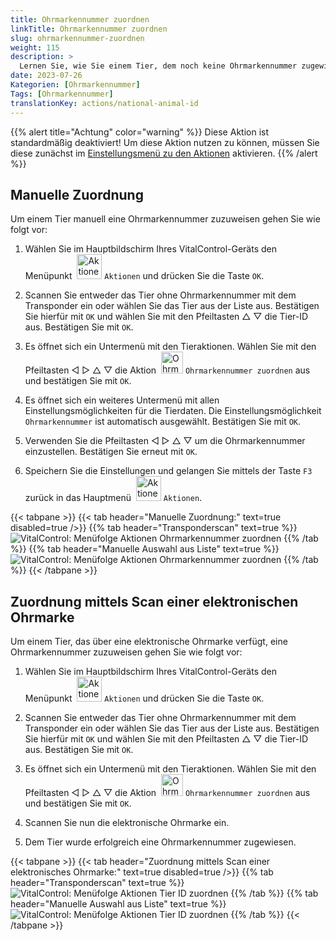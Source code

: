 ```yaml
---
title: Ohrmarkennummer zuordnen
linkTitle: Ohrmarkennummer zuordnen
slug: ohrmarkennummer-zuordnen
weight: 115
description: >
  Lernen Sie, wie Sie einem Tier, dem noch keine Ohrmarkennummer zugewiesen wurde, eine Ohrmarkennummer zuordnen
date: 2023-07-26
Kategorien: [Ohrmarkennummer]
Tags: [Ohrmarkennummer]
translationKey: actions/national-animal-id
---
```

{{% alert title="Achtung" color="warning" %}}
Diese Aktion ist standardmäßig deaktiviert! Um diese Aktion nutzen zu können, müssen Sie diese zunächst im [Einstellungsmenü zu den Aktionen](/docs/aktionen/einstellungen/) aktivieren.
{{% /alert %}}

## Manuelle Zuordnung

Um einem Tier manuell eine Ohrmarkennummer zuzuweisen gehen Sie wie folgt vor:

1. Wählen Sie im Hauptbildschirm Ihres VitalControl-Geräts den Menüpunkt &nbsp;<img src="/icons/actions.svg" width="40" align="bottom" alt="Aktionen" /> `Aktionen` und drücken Sie die Taste `OK`.

2. Scannen Sie entweder das Tier ohne Ohrmarkennummer mit dem Transponder ein oder wählen Sie das Tier aus der Liste aus. Bestätigen Sie hierfür mit `OK` und wählen Sie mit den Pfeiltasten △ ▽ die Tier-ID aus. Bestätigen Sie mit `OK`.

3. Es öffnet sich ein Untermenü mit den Tieraktionen. Wählen Sie mit den Pfeiltasten ◁ ▷ △ ▽ die Aktion &nbsp;<img src="/icons/actions/link-nais-id.svg" width="35" align="bottom" alt="Ohrmarkennummer zuordnen" /> `Ohrmarkennummer zuordnen` aus und bestätigen Sie mit `OK`.

4. Es öffnet sich ein weiteres Untermenü mit allen Einstellungsmöglichkeiten für die Tierdaten. Die Einstellungsmöglichkeit `Ohrmarkennummer` ist automatisch ausgewählt. Bestätigen Sie mit `OK`.

5. Verwenden Sie die Pfeiltasten ◁ ▷ △ ▽ um die Ohrmarkennummer einzustellen. Bestätigen Sie erneut mit `OK`.

6. Speichern Sie die Einstellungen und gelangen Sie mittels der Taste `F3` zurück in das Hauptmenü &nbsp;<img src="/icons/actions.svg" width="40" align="bottom" alt="Aktionen" /> `Aktionen`.

{{< tabpane >}}
{{< tab header="Manuelle Zuordnung:" text=true disabled=true />}}
{{% tab header="Transponderscan" text=true %}}
![VitalControl: Menüfolge Aktionen Ohrmarkennummer zuordnen](../bilder/zuweisung-ohrmarkennummer-transponderscan.png "Ohrmarkennummer zuordnen")
{{% /tab %}}
{{% tab header="Manuelle Auswahl aus Liste" text=true %}}
![VitalControl: Menüfolge Aktionen Ohrmarkennummer zuordnen](../bilder/zuweisung-ohrmarkennummer.png "Ohrmarkennummer zuordnen")
{{% /tab %}}
{{< /tabpane >}}

## Zuordnung mittels Scan einer elektronischen Ohrmarke

Um einem Tier, das über eine elektronische Ohrmarke verfügt, eine Ohrmarkennummer zuzuweisen gehen Sie wie folgt vor:

1. Wählen Sie im Hauptbildschirm Ihres VitalControl-Geräts den Menüpunkt &nbsp;<img src="/icons/actions.svg" width="40" align="bottom" alt="Aktionen" /> `Aktionen` und drücken Sie die Taste `OK`.

2. Scannen Sie entweder das Tier ohne Ohrmarkennummer mit dem Transponder ein oder wählen Sie das Tier aus der Liste aus. Bestätigen Sie hierfür mit `OK` und wählen Sie mit den Pfeiltasten △ ▽ die Tier-ID aus. Bestätigen Sie mit `OK`.

3. Es öffnet sich ein Untermenü mit den Tieraktionen. Wählen Sie mit den Pfeiltasten ◁ ▷ △ ▽ die Aktion  &nbsp;<img src="/icons/actions/scan-nais-id.svg" width="35" align="bottom" alt="Ohrmarkennummer zuordnen" /> `Ohrmarkennummer zuordnen` aus und bestätigen Sie mit `OK`.

4. Scannen Sie nun die elektronische Ohrmarke ein.

5. Dem Tier wurde erfolgreich eine Ohrmarkennummer zugewiesen.

{{< tabpane >}}
{{< tab header="Zuordnung mittels Scan einer elektronisches Ohrmarke:" text=true disabled=true />}}
{{% tab header="Transponderscan" text=true %}}
![VitalControl: Menüfolge Aktionen Tier ID zuordnen](../bilder/zuweisung-ohrmarkennummer-scan-transponderscan.png "Tier ID zuordnen")
{{% /tab %}}
{{% tab header="Manuelle Auswahl aus Liste" text=true %}}
![VitalControl: Menüfolge Aktionen Tier ID zuordnen](../bilder/zuweisung-ohrmarkennummer-scan.png "Tier ID zuordnen")
{{% /tab %}}
{{< /tabpane >}}
